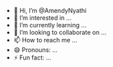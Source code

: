 - 👋 Hi, I’m @AmendyNyathi
- 👀 I’m interested in ...
- 🌱 I’m currently learning ...
- 💞️ I’m looking to collaborate on ...
- 📫 How to reach me ...
- 😄 Pronouns: ...
- ⚡ Fun fact: ...

<!---
AmendyNyathi/AmendyNyathi is a ✨ special ✨ repository because its `README.md` (this file) appears on your GitHub profile.
You can click the Preview link to take a look at your changes.
--->
